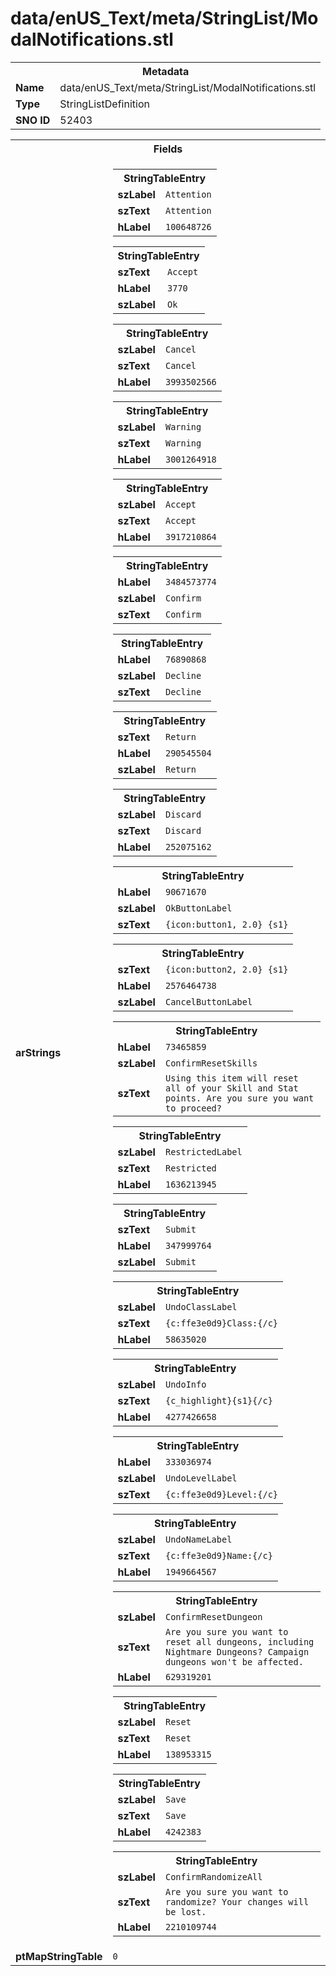 <h1>data/enUS_Text/meta/StringList/ModalNotifications.stl</h1><table><tr><th colspan="100%">Metadata</th></tr><tr><td><b>Name</b></td><td>data/enUS_Text/meta/StringList/ModalNotifications.stl</td></tr><tr><td><b>Type</b></td><td>StringListDefinition</td></tr><tr><td><b>SNO ID</b></td><td>52403</td></tr></table>

<table><tr><th colspan="100%">Fields</th></tr><tr><td><b>arStrings</b></td><td><table><tr><th colspan="100%">StringTableEntry</th></tr><tr><td><b>szLabel</b></td><td><code>Attention</code></td></tr><tr><td><b>szText</b></td><td><code>Attention</code></td></tr><tr><td><b>hLabel</b></td><td><code>100648726</code></td></tr></table>


<table><tr><th colspan="100%">StringTableEntry</th></tr><tr><td><b>szText</b></td><td><code>Accept</code></td></tr><tr><td><b>hLabel</b></td><td><code>3770</code></td></tr><tr><td><b>szLabel</b></td><td><code>Ok</code></td></tr></table>


<table><tr><th colspan="100%">StringTableEntry</th></tr><tr><td><b>szLabel</b></td><td><code>Cancel</code></td></tr><tr><td><b>szText</b></td><td><code>Cancel</code></td></tr><tr><td><b>hLabel</b></td><td><code>3993502566</code></td></tr></table>


<table><tr><th colspan="100%">StringTableEntry</th></tr><tr><td><b>szLabel</b></td><td><code>Warning</code></td></tr><tr><td><b>szText</b></td><td><code>Warning</code></td></tr><tr><td><b>hLabel</b></td><td><code>3001264918</code></td></tr></table>


<table><tr><th colspan="100%">StringTableEntry</th></tr><tr><td><b>szLabel</b></td><td><code>Accept</code></td></tr><tr><td><b>szText</b></td><td><code>Accept</code></td></tr><tr><td><b>hLabel</b></td><td><code>3917210864</code></td></tr></table>


<table><tr><th colspan="100%">StringTableEntry</th></tr><tr><td><b>hLabel</b></td><td><code>3484573774</code></td></tr><tr><td><b>szLabel</b></td><td><code>Confirm</code></td></tr><tr><td><b>szText</b></td><td><code>Confirm</code></td></tr></table>


<table><tr><th colspan="100%">StringTableEntry</th></tr><tr><td><b>hLabel</b></td><td><code>76890868</code></td></tr><tr><td><b>szLabel</b></td><td><code>Decline</code></td></tr><tr><td><b>szText</b></td><td><code>Decline</code></td></tr></table>


<table><tr><th colspan="100%">StringTableEntry</th></tr><tr><td><b>szText</b></td><td><code>Return</code></td></tr><tr><td><b>hLabel</b></td><td><code>290545504</code></td></tr><tr><td><b>szLabel</b></td><td><code>Return</code></td></tr></table>


<table><tr><th colspan="100%">StringTableEntry</th></tr><tr><td><b>szLabel</b></td><td><code>Discard</code></td></tr><tr><td><b>szText</b></td><td><code>Discard</code></td></tr><tr><td><b>hLabel</b></td><td><code>252075162</code></td></tr></table>


<table><tr><th colspan="100%">StringTableEntry</th></tr><tr><td><b>hLabel</b></td><td><code>90671670</code></td></tr><tr><td><b>szLabel</b></td><td><code>OkButtonLabel</code></td></tr><tr><td><b>szText</b></td><td><code>{icon:button1, 2.0} {s1}</code></td></tr></table>


<table><tr><th colspan="100%">StringTableEntry</th></tr><tr><td><b>szText</b></td><td><code>{icon:button2, 2.0} {s1}</code></td></tr><tr><td><b>hLabel</b></td><td><code>2576464738</code></td></tr><tr><td><b>szLabel</b></td><td><code>CancelButtonLabel</code></td></tr></table>


<table><tr><th colspan="100%">StringTableEntry</th></tr><tr><td><b>hLabel</b></td><td><code>73465859</code></td></tr><tr><td><b>szLabel</b></td><td><code>ConfirmResetSkills</code></td></tr><tr><td><b>szText</b></td><td><code>Using this item will reset all of your Skill and Stat points. Are you sure you want to proceed?</code></td></tr></table>


<table><tr><th colspan="100%">StringTableEntry</th></tr><tr><td><b>szLabel</b></td><td><code>RestrictedLabel</code></td></tr><tr><td><b>szText</b></td><td><code>Restricted</code></td></tr><tr><td><b>hLabel</b></td><td><code>1636213945</code></td></tr></table>


<table><tr><th colspan="100%">StringTableEntry</th></tr><tr><td><b>szText</b></td><td><code>Submit</code></td></tr><tr><td><b>hLabel</b></td><td><code>347999764</code></td></tr><tr><td><b>szLabel</b></td><td><code>Submit</code></td></tr></table>


<table><tr><th colspan="100%">StringTableEntry</th></tr><tr><td><b>szLabel</b></td><td><code>UndoClassLabel</code></td></tr><tr><td><b>szText</b></td><td><code>{c:ffe3e0d9}Class:{/c}</code></td></tr><tr><td><b>hLabel</b></td><td><code>58635020</code></td></tr></table>


<table><tr><th colspan="100%">StringTableEntry</th></tr><tr><td><b>szLabel</b></td><td><code>UndoInfo</code></td></tr><tr><td><b>szText</b></td><td><code>{c_highlight}{s1}{/c}</code></td></tr><tr><td><b>hLabel</b></td><td><code>4277426658</code></td></tr></table>


<table><tr><th colspan="100%">StringTableEntry</th></tr><tr><td><b>hLabel</b></td><td><code>333036974</code></td></tr><tr><td><b>szLabel</b></td><td><code>UndoLevelLabel</code></td></tr><tr><td><b>szText</b></td><td><code>{c:ffe3e0d9}Level:{/c}</code></td></tr></table>


<table><tr><th colspan="100%">StringTableEntry</th></tr><tr><td><b>szLabel</b></td><td><code>UndoNameLabel</code></td></tr><tr><td><b>szText</b></td><td><code>{c:ffe3e0d9}Name:{/c}</code></td></tr><tr><td><b>hLabel</b></td><td><code>1949664567</code></td></tr></table>


<table><tr><th colspan="100%">StringTableEntry</th></tr><tr><td><b>szLabel</b></td><td><code>ConfirmResetDungeon</code></td></tr><tr><td><b>szText</b></td><td><code>Are you sure you want to reset all dungeons, including Nightmare Dungeons? Campaign dungeons won't be affected.</code></td></tr><tr><td><b>hLabel</b></td><td><code>629319201</code></td></tr></table>


<table><tr><th colspan="100%">StringTableEntry</th></tr><tr><td><b>szLabel</b></td><td><code>Reset</code></td></tr><tr><td><b>szText</b></td><td><code>Reset</code></td></tr><tr><td><b>hLabel</b></td><td><code>138953315</code></td></tr></table>


<table><tr><th colspan="100%">StringTableEntry</th></tr><tr><td><b>szLabel</b></td><td><code>Save</code></td></tr><tr><td><b>szText</b></td><td><code>Save</code></td></tr><tr><td><b>hLabel</b></td><td><code>4242383</code></td></tr></table>


<table><tr><th colspan="100%">StringTableEntry</th></tr><tr><td><b>szLabel</b></td><td><code>ConfirmRandomizeAll</code></td></tr><tr><td><b>szText</b></td><td><code>Are you sure you want to randomize? Your changes will be lost. </code></td></tr><tr><td><b>hLabel</b></td><td><code>2210109744</code></td></tr></table>


</td></tr><tr><td><b>ptMapStringTable</b></td><td><code>0</code></td></tr></table>


